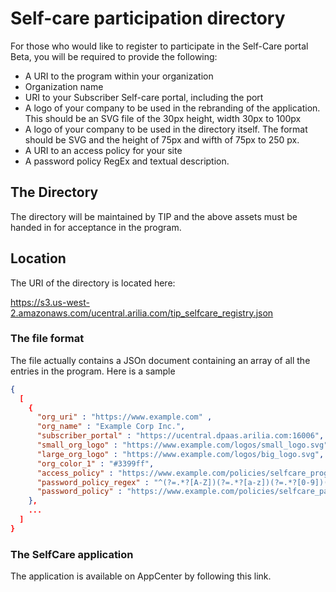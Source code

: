# Self-care participation directory
For those who would like to register to participate in the Self-Care portal Beta, you 
will be required to provide the following:
- A URI to the program within your organization
- Organization name
- URI to your Subscriber Self-care portal, including the port
- A logo of your company to be used in the rebranding of the application. This should be an SVG file of the 30px height, width 30px to 100px
- A logo of your company to be used in the directory itself. The format should be SVG and the height of 75px and wifth of 75px to 250 px.
- A URI to an access policy for your site
- A password policy RegEx and textual description.

## The Directory
The directory will be maintained by TIP and the above assets must be handed in for acceptance in the program.

## Location
The URI of the directory is located here:

https://s3.us-west-2.amazonaws.com/ucentral.arilia.com/tip_selfcare_registry.json

### The file format
The file actually contains a JSOn document containing an array of all the entries in the program. Here
is a sample

```json
{
  [
    {
      "org_uri" : "https://www.example.com" ,
      "org_name" : "Example Corp Inc.",
      "subscriber_portal" : "https://ucentral.dpaas.arilia.com:16006",
      "small_org_logo" : "https://www.example.com/logos/small_logo.svg",
      "large_org_logo" : "https://www.example.com/logos/big_logo.svg",
      "org_color_1" : "#3399ff",
      "access_policy" : "https://www.example.com/policies/selfcare_program_policy.html",
      "password_policy_regex" : "^(?=.*?[A-Z])(?=.*?[a-z])(?=.*?[0-9])(?=.*?[#?!@$%^&*-]).{8,}$",
      "password_policy" : "https://www.example.com/policies/selfcare_password_policy.html"
    },
    ...    
  ]
}
```

### The SelfCare application
The application is available on AppCenter by following this link.






